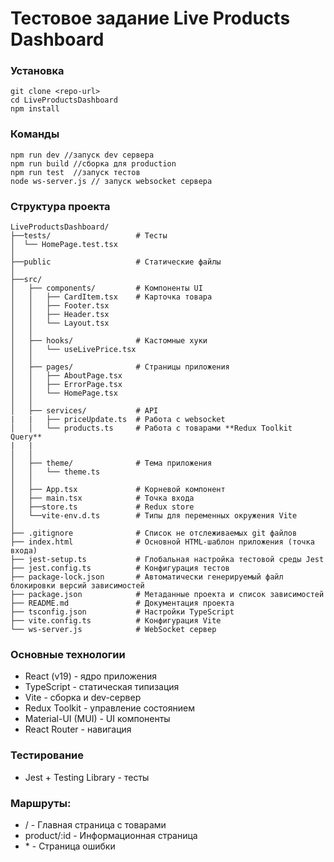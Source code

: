 # Тестовое задание Live Products Dashboard

### Установка
```
git clone <repo-url>
cd LiveProductsDashboard
npm install 
```

### Команды
```
npm run dev //запуск dev сервера
npm run build //сборка для production
npm run test  //запуск тестов
node ws-server.js // запуск websocket сервера
```
### Структура проекта
```
LiveProductsDashboard/  
├──tests/                   # Тесты  
│  └── HomePage.test.tsx  
│  
├──public                   # Статические файлы   
│    
├──src/  
│   ├── components/         # Компоненты UI  
│   │   ├── CardItem.tsx    # Карточка товара  
│   │   ├── Footer.tsx       
│   │   ├── Header.tsx        
│   │   └── Layout.tsx        
│   │  
│   ├── hooks/              # Кастомные хуки  
│   │   └── useLivePrice.tsx  
│   │  
│   ├── pages/              # Страницы приложения  
│   │   ├── AboutPage.tsx  
│   │   ├── ErrorPage.tsx  
│   │   └── HomePage.tsx  
│   │  
│   ├── services/           # API 
|   |   ├── priceUpdate.ts  # Работа с websocket  
│   │   └── products.ts     # Работа с товарами **Redux Toolkit Query**  
|   | 
│   │  
│   ├── theme/              # Тема приложения  
│   │   └── theme.ts  
│   │  
│   ├── App.tsx             # Корневой компонент    
│   ├── main.tsx            # Точка входа  
│   ├──store.ts             # Redux store  
│   └──vite-env.d.ts        # Типы для переменных окружения Vite  
│   
├── .gitignore              # Список не отслеживаемых git файлов 
├── index.html              # Основной HTML-шаблон приложения (точка входа)  
├── jest-setup.ts           # Глобальная настройка тестовой среды Jest  
├── jest.config.ts          # Конфигурация тестов  
├── package-lock.json       # Автоматически генерируемый файл блокировки версий зависимостей  
├── package.json            # Метаданные проекта и список зависимостей  
├── README.md               # Документация проекта   
├── tsconfig.json           # Настройки TypeScript  
├── vite.config.ts          # Конфигурация Vite  
└── ws-server.js            # WebSocket сервер  
```

### Основные технологии
 - React (v19) - ядро приложения
 - TypeScript - статическая типизация
 - Vite - сборка и dev-сервер
 - Redux Toolkit - управление состоянием
 - Material-UI (MUI) - UI компоненты
 - React Router - навигация

### Тестирование
 - Jest + Testing Library - тесты

### Маршруты:

- / - Главная страница с товарами
- product/:id - Информационная страница
- \* - Страница ошибки
